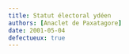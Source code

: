 ```yaml
---
title: Statut électoral ydéen
authors: [Anaclet de Paxatagore]
date: 2001-05-04
defectueux: true
---
```

